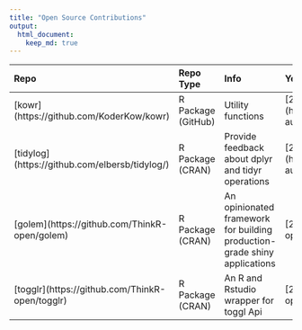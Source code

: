 ```yaml
---
title: "Open Source Contributions"
output:
  html_document:
    keep_md: true
---
```




<table>
 <thead>
  <tr>
   <th style="text-align:left;"> Repo </th>
   <th style="text-align:left;"> Repo Type </th>
   <th style="text-align:left;"> Info </th>
   <th style="text-align:left;"> Year </th>
  </tr>
 </thead>
<tbody>
  <tr>
   <td style="text-align:left;"> [kowr](https://github.com/KoderKow/kowr) </td>
   <td style="text-align:left;"> R Package (GitHub) </td>
   <td style="text-align:left;"> Utility functions </td>
   <td style="text-align:left;"> [2019](https://github.com/koderkow/kowr/commits?author=KoderKow) </td>
  </tr>
  <tr>
   <td style="text-align:left;"> [tidylog](https://github.com/elbersb/tidylog/) </td>
   <td style="text-align:left;"> R Package (CRAN) </td>
   <td style="text-align:left;"> Provide feedback about dplyr and tidyr operations </td>
   <td style="text-align:left;"> [2019](https://github.com/elbersb/tidylog/commits?author=KoderKow) </td>
  </tr>
  <tr>
   <td style="text-align:left;"> [golem](https://github.com/ThinkR-open/golem) </td>
   <td style="text-align:left;"> R Package (CRAN) </td>
   <td style="text-align:left;"> An opinionated framework for building production-grade shiny applications </td>
   <td style="text-align:left;"> [2020](https://github.com/ThinkR-open/golem/commits?author=KoderKow) </td>
  </tr>
  <tr>
   <td style="text-align:left;"> [togglr](https://github.com/ThinkR-open/togglr) </td>
   <td style="text-align:left;"> R Package (CRAN) </td>
   <td style="text-align:left;"> An R and Rstudio wrapper for toggl Api </td>
   <td style="text-align:left;"> [2020](https://github.com/ThinkR-open/togglr/commits?author=KoderKow) </td>
  </tr>
</tbody>
</table>

